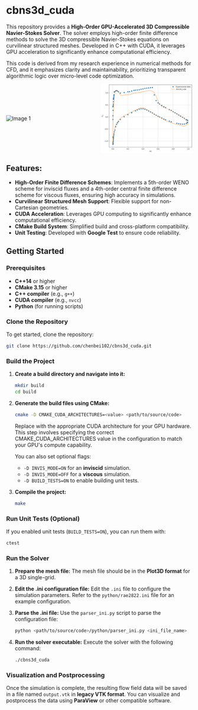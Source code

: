 # cbns3d_cuda
This repository provides a **High-Order GPU-Accelerated 3D Compressible Navier-Stokes Solver**. The solver employs high-order finite difference methods to solve the 3D compressible Navier-Stokes equations on curvilinear structured meshes. Developed in C++ with CUDA, it leverages GPU acceleration to significantly enhance computational efficiency. 

This code is derived from my research experience in numerical methods for CFD, and it emphasizes clarity and maintainability, prioritizing transparent algorithmic logic over micro-level code optimization.

<div style="display: flex; align-items: center; justify-content: space-between;">
    <img src="fig/rae2822.png" alt="Image 1" style="width: 49%; height: auto;">
    <img src="fig/cp_rae2822.png" alt="Image 2" style="width: 49%; height: auto;">
</div>

## Features:
- **High-Order Finite Difference Schemes**: Implements a 5th-order WENO scheme for inviscid fluxes and a 4th-order central finite difference scheme for viscous fluxes, ensuring high accuracy in simulations.
- **Curvilinear Structured Mesh Support**: Flexible support for non-Cartesian geometries.
- **CUDA Acceleration**: Leverages GPU computing to significantly enhance computational efficiency.
- **CMake Build System**: Simplified build and cross-platform compatibility.
- **Unit Testing**: Developed with **Google Test** to ensure code reliability.

## Getting Started

### Prerequisites
- **C++14** or higher
- **CMake 3.15** or higher
- **C++ compiler** (e.g., `g++`)
- **CUDA compiler** (e.g., `nvcc`)
- **Python** (for running scripts)

### Clone the Repository
To get started, clone the repository:
```sh
git clone https://github.com/chenbei102/cbns3d_cuda.git
```

### Build the Project
1. **Create a build directory and navigate into it:**
    ```sh
    mkdir build
    cd build
    ```
    
2. **Generate the build files using CMake:**
    ```sh
    cmake -D CMAKE_CUDA_ARCHITECTURES=<value> <path/to/source/code>
    ```
    Replace <value> with the appropriate CUDA architecture for your GPU hardware. This step involves specifying the correct CMAKE_CUDA_ARCHITECTURES value in the configuration to match your GPU's compute capability.

    You can also set optional flags:
    - `-D INVIS_MODE=ON` for an **inviscid** simulation.
    - `-D INVIS_MODE=OFF` for a **viscous** simulation.
    - `-D BUILD_TESTS=ON` to enable building unit tests.

3. **Compile the project:**
    ```sh
    make
    ```

### Run Unit Tests (Optional)
If you enabled unit tests (`BUILD_TESTS=ON`), you can run them with:
```sh
ctest
```

### Run the Solver
1. **Prepare the mesh file:**
    The mesh file should be in the **Plot3D format** for a 3D single-grid.

2. **Edit the .ini configuration file:**
    Edit the `.ini` file to configure the simulation parameters. Refer to the `python/rae2822.ini` file for an example configuration.

3. **Parse the .ini file:**
    Use the `parser_ini.py` script to parse the configuration file:
    ```sh
    python <path/to/source/code>/python/parser_ini.py <ini_file_name>
    ```

4. **Run the solver executable:**
    Execute the solver with the following command:
    ```sh
    ./cbns3d_cuda
    ```

### Visualization and Postprocessing
Once the simulation is complete, the resulting flow field data will be saved in a file named `output.vtk` in **legacy VTK format**. You can visualize and postprocess the data using **ParaView** or other compatible software.
